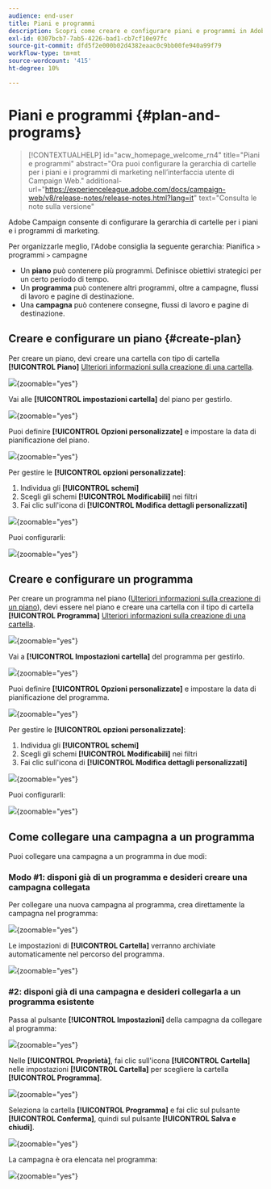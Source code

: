 ```yaml
---
audience: end-user
title: Piani e programmi
description: Scopri come creare e configurare piani e programmi in Adobe Campaign
exl-id: 0307bcb7-7ab5-4226-bad1-cb7cf10e97fc
source-git-commit: dfd5f2e000b02d4382eaac0c9bb00fe940a99f79
workflow-type: tm+mt
source-wordcount: '415'
ht-degree: 10%

---
```


# Piani e programmi {#plan-and-programs}

>[!CONTEXTUALHELP]
>id="acw_homepage_welcome_rn4"
>title="Piani e programmi"
>abstract="Ora puoi configurare la gerarchia di cartelle per i piani e i programmi di marketing nell’interfaccia utente di Campaign Web."
>additional-url="https://experienceleague.adobe.com/docs/campaign-web/v8/release-notes/release-notes.html?lang=it" text="Consulta le note sulla versione"

Adobe Campaign consente di configurare la gerarchia di cartelle per i piani e i programmi di marketing.

Per organizzarle meglio, l&#39;Adobe consiglia la seguente gerarchia: Pianifica `>` programmi `>` campagne

* Un **piano** può contenere più programmi. Definisce obiettivi strategici per un certo periodo di tempo.
* Un **programma** può contenere altri programmi, oltre a campagne, flussi di lavoro e pagine di destinazione.
* Una **campagna** può contenere consegne, flussi di lavoro e pagine di destinazione.

## Creare e configurare un piano {#create-plan}

Per creare un piano, devi creare una cartella con tipo di cartella **[!UICONTROL Piano]** [Ulteriori informazioni sulla creazione di una cartella](../get-started/work-with-folders.md).

![](assets/plan_create.png){zoomable="yes"}

Vai alle **[!UICONTROL impostazioni cartella]** del piano per gestirlo.

![](assets/plan_settings.png){zoomable="yes"}

Puoi definire **[!UICONTROL Opzioni personalizzate]** e impostare la data di pianificazione del piano.

![](assets/plan_options.png){zoomable="yes"}

Per gestire le **[!UICONTROL opzioni personalizzate]**:

1. Individua gli **[!UICONTROL schemi]**
1. Scegli gli schemi **[!UICONTROL Modificabili]** nei filtri
1. Fai clic sull&#39;icona di **[!UICONTROL Modifica dettagli personalizzati]**

![](assets/plan_edit.png){zoomable="yes"}

Puoi configurarli:

![](assets/plan_customfields.png){zoomable="yes"}

## Creare e configurare un programma

Per creare un programma nel piano ([Ulteriori informazioni sulla creazione di un piano](#create-plan)), devi essere nel piano e creare una cartella con il tipo di cartella **[!UICONTROL Programma]** [Ulteriori informazioni sulla creazione di una cartella](../get-started/work-with-folders.md).

![](assets/program_create.png){zoomable="yes"}

Vai a **[!UICONTROL Impostazioni cartella]** del programma per gestirlo.

![](assets/program_settings.png){zoomable="yes"}

Puoi definire **[!UICONTROL Opzioni personalizzate]** e impostare la data di pianificazione del programma.

![](assets/program_options.png){zoomable="yes"}

Per gestire le **[!UICONTROL opzioni personalizzate]**:

1. Individua gli **[!UICONTROL schemi]**
1. Scegli gli schemi **[!UICONTROL Modificabili]** nei filtri
1. Fai clic sull&#39;icona di **[!UICONTROL Modifica dettagli personalizzati]**

![](assets/program_edit.png){zoomable="yes"}

Puoi configurarli:

![](assets/program_customfields.png){zoomable="yes"}

## Come collegare una campagna a un programma

Puoi collegare una campagna a un programma in due modi:

### Modo #1: disponi già di un programma e desideri creare una campagna collegata

Per collegare una nuova campagna al programma, crea direttamente la campagna nel programma:

![](assets/program_campaign_create.png){zoomable="yes"}

Le impostazioni di **[!UICONTROL Cartella]** verranno archiviate automaticamente nel percorso del programma.

![](assets/program_campaign_folder.png){zoomable="yes"}

### #2: disponi già di una campagna e desideri collegarla a un programma esistente

Passa al pulsante **[!UICONTROL Impostazioni]** della campagna da collegare al programma:

![](assets/campaign_settings.png){zoomable="yes"}

Nelle **[!UICONTROL Proprietà]**, fai clic sull&#39;icona **[!UICONTROL Cartella]** nelle impostazioni **[!UICONTROL Cartella]** per scegliere la cartella **[!UICONTROL Programma]**.

![](assets/campaign_folder.png){zoomable="yes"}

Seleziona la cartella **[!UICONTROL Programma]** e fai clic sul pulsante **[!UICONTROL Conferma]**, quindi sul pulsante **[!UICONTROL Salva e chiudi]**.

![](assets/campaign_linked.png){zoomable="yes"}

La campagna è ora elencata nel programma:

![](assets/campaign_in_program.png){zoomable="yes"}

